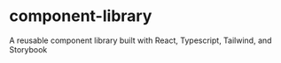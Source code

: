 # component-library
A reusable component library built with React, Typescript, Tailwind, and Storybook
